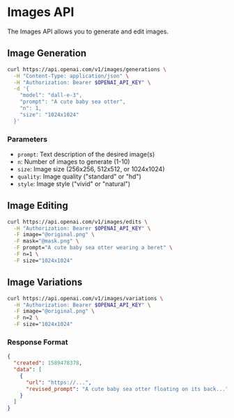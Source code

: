 # Images API

The Images API allows you to generate and edit images.

## Image Generation

```bash
curl https://api.openai.com/v1/images/generations \
  -H "Content-Type: application/json" \
  -H "Authorization: Bearer $OPENAI_API_KEY" \
  -d '{
    "model": "dall-e-3",
    "prompt": "A cute baby sea otter",
    "n": 1,
    "size": "1024x1024"
  }'
```

### Parameters
- `prompt`: Text description of the desired image(s)
- `n`: Number of images to generate (1-10)
- `size`: Image size (256x256, 512x512, or 1024x1024)
- `quality`: Image quality ("standard" or "hd")
- `style`: Image style ("vivid" or "natural")

## Image Editing

```bash
curl https://api.openai.com/v1/images/edits \
  -H "Authorization: Bearer $OPENAI_API_KEY" \
  -F image="@original.png" \
  -F mask="@mask.png" \
  -F prompt="A cute baby sea otter wearing a beret" \
  -F n=1 \
  -F size="1024x1024"
```

## Image Variations

```bash
curl https://api.openai.com/v1/images/variations \
  -H "Authorization: Bearer $OPENAI_API_KEY" \
  -F image="@original.png" \
  -F n=2 \
  -F size="1024x1024"
```

### Response Format
```json
{
  "created": 1589478378,
  "data": [
    {
      "url": "https://...",
      "revised_prompt": "A cute baby sea otter floating on its back..."
    }
  ]
}
```